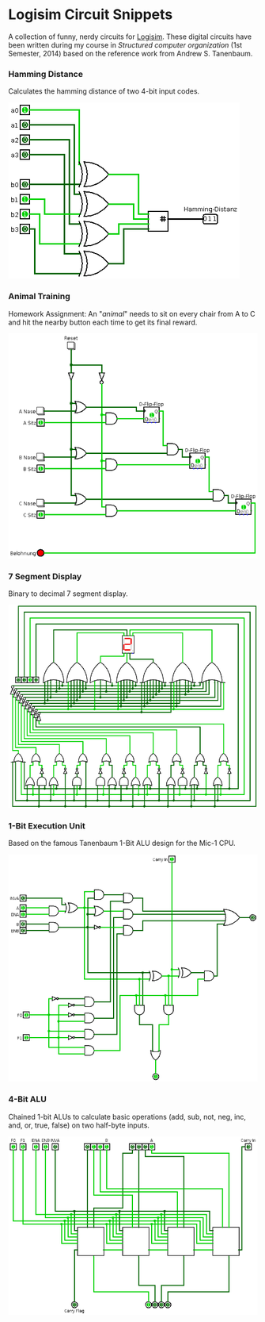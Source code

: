 # Logisim Circuit Snippets

A collection of funny, nerdy circuits for [Logisim](http://www.cburch.com/logisim/).
These digital circuits have been written during my course in
*Structured computer organization* (1st Semester, 2014) based on the reference
work from Andrew S. Tanenbaum.

### Hamming Distance

Calculates the hamming distance of two 4-bit input codes.

![hamming_distance.gif](./img/hamming_distance.gif)

### Animal Training

Homework Assignment: An "*animal*" needs to sit on every chair from A to C and
hit the nearby button each time to get its final reward.

![animal_training.gif](./img/animal_training.gif)

### 7 Segment Display

Binary to decimal 7 segment display.

![7_segment_display.gif](./img/7_segment_display.gif)

### 1-Bit Execution Unit

Based on the famous Tanenbaum 1-Bit ALU design for the Mic-1 CPU.

![1-bit_ALU.gif](./img/1-bit_ALU.gif)

### 4-Bit ALU

Chained 1-bit ALUs to calculate basic operations
(add, sub, not, neg, inc, and, or, true, false)
on two half-byte inputs.

![4-bit_ALU.gif](./img/4-bit_ALU.gif)

